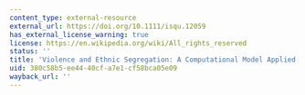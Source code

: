 ```yaml
---
content_type: external-resource
external_url: https://doi.org/10.1111/isqu.12059
has_external_license_warning: true
license: https://en.wikipedia.org/wiki/All_rights_reserved
status: ''
title: 'Violence and Ethnic Segregation: A Computational Model Applied to Baghdad'
uid: 380c58b5-ee44-40cf-a7e1-cf58bca05e09
wayback_url: ''
---
```

